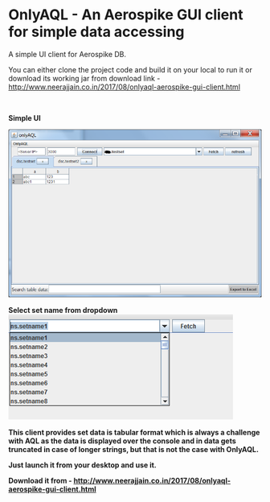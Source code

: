 # OnlyAQL - An Aerospike GUI client for simple data accessing


A simple UI client for Aerospike DB.

You can either clone the project code and build it on your local to run it or download its working jar from download link -
http://www.neerajjain.co.in/2017/08/onlyaql-aerospike-gui-client.html


                
 
 <b>Simple UI<b><br>
 
![Alt text](img/Only%20AQL.png?raw=true "Optional Title")


<b>Select set name from dropdown<b><br>
![Alt text](img/Set%20Selector.png?raw=true "Optional Title")

This client provides set data is tabular format which is always a challenge with AQL as the data is displayed over the console and in data gets truncated in case of longer strings, but that is not the case with OnlyAQL. 

Just launch it from your desktop and use it.

Download it from - http://www.neerajjain.co.in/2017/08/onlyaql-aerospike-gui-client.html

